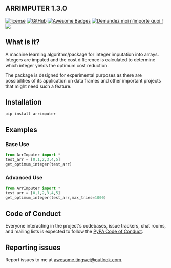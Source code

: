 ## ARRIMPUTER 1.3.0

[![license](https://img.shields.io/badge/MIT-License?label=license)](https://mit-license.org/)
[![GitHub](https://badgen.net/badge/icon/github?icon=github&label)](https://github.com/AlphaPrime7/Imputer)
[![Awesome
Badges](https://img.shields.io/badge/badges-awesome-green.svg)](https://github.com/Naereen/badges)
[![Demandez moi n’importe quoi
!](https://img.shields.io/badge/Demandez%20moi-n'%20importe%20quoi-1abc9c.svg)](mailto:awesome.tingwei@outlook.com)
[![](https://img.shields.io/badge/follow%20me%20on-LinkedIn-green.svg)](https://www.linkedin.com/in/tingwei-adeck)

## What is it?

A machine learning algorithm/package for integer imputation into arrays. Integers are imputed and the cost difference is calculated to determine which integer yields the optimum cost reduction.

The package is designed for experimental purposes as there are possibilities of its application on data frames and other important projects that might need such a feature.

## Installation

```shell
pip install arrimputer
```
## Examples

### Base Use
```python
from ArrImputer import *
test_arr = [0,1,2,3,4,5]
get_optimum_integer(test_arr)
``` 

### Advanced Use
```python
from ArrImputer import *
test_arr = [0,1,2,3,4,5]
get_optimum_integer(test_arr,max_tries=1000)
``` 

## Code of Conduct

Everyone interacting in the project's codebases, issue trackers, chat rooms, and mailing lists is expected to follow the [PyPA Code of Conduct](https://www.pypa.io/en/latest/code-of-conduct/).

## Reporting issues

Report issues to me at <awesome.tingwei@outlook.com>.